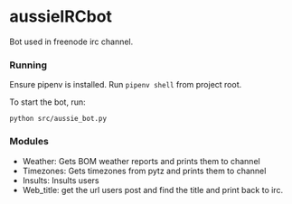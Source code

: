 # aussieIRCbot

Bot used in freenode irc channel.

### Running

Ensure pipenv is installed. Run `pipenv shell` from project root.

To start the bot, run:

  `python src/aussie_bot.py`

### Modules

  - Weather: Gets BOM weather reports and prints them to channel
  - Timezones: Gets timezones from pytz and prints them to channel
  - Insults: Insults users
  - Web_title: get the url users post and find the title and print back to irc.
